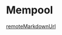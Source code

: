 # Mempool

[remoteMarkdownUrl](https://raw.githubusercontent.com/nervosnetwork/muta-docs/master/docs/docs_zh/advanced/core/mempool.md)